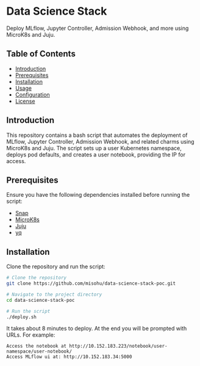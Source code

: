 # Data Science Stack

Deploy MLflow, Jupyter Controller, Admission Webhook, and more using MicroK8s and Juju.

## Table of Contents

- [Introduction](#introduction)
- [Prerequisites](#prerequisites)
- [Installation](#installation)
- [Usage](#usage)
- [Configuration](#configuration)
- [License](#license)

## Introduction

This repository contains a bash script that automates the deployment of MLflow, Jupyter Controller, Admission Webhook, and related charms using MicroK8s and Juju. The script sets up a user Kubernetes namespace, deploys pod defaults, and creates a user notebook, providing the IP for access.

## Prerequisites

Ensure you have the following dependencies installed before running the script:

- [Snap](https://snapcraft.io/)
- [MicroK8s](https://microk8s.io/)
- [Juju](https://juju.is/)
- [yq](https://github.com/mikefarah/yq)

## Installation

Clone the repository and run the script:

```bash
# Clone the repository
git clone https://github.com/misohu/data-science-stack-poc.git

# Navigate to the project directory
cd data-science-stack-poc

# Run the script
./deploy.sh
```

It takes about 8 minutes to deploy. At the end you will be prompted with URLs. For example:

```
Access the notebook at http://10.152.183.223/notebook/user-namespace/user-notebook/
Access MLflow ui at: http://10.152.183.34:5000
```